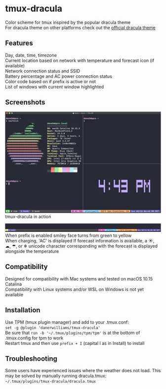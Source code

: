 # tmux-dracula
Color scheme for tmux inspired by the popular dracula theme  
For dracula theme on other platforms check out the <a href="https://draculatheme.com/" target="_blank">official dracula theme</a>  
  
## Features
Day, date, time, timezone  
Current location based on network with temperature and forecast icon (if available)  
Network connection status and SSID  
Battery percentage and AC power connection status  
Color code based on if prefix is active or not  
List of windows with current window highlighted  
  
## Screenshots
![Alt text](screenshots/tmux-dracula-screenshot.jpg?raw=true "Tmux Dracula")  
tmux-dracula in action  
  
![Alt text](screenshots/alt-tmux-dracula-screenshot.jpg?raw=true "Tmux Dracula")  
When prefix is enabled smiley face turns from green to yellow  
When charging, 'AC' is displayed
If forecast information is available, a ☀, ☁, ☂, or ❄ unicode character corresponding with the forecast is displayed alongside the temperature
  
## Compatibility
Designed for compatibility with Mac systems and tested on macOS 10.15 Catalina  
Compatibility with Linux systems and/or WSL on Windows is not yet available  
  
## Installation
Use TPM (tmux plugin manager) and add to your .tmux.conf:  
`set -g @plugin 'danerwilliams/tmux-dracula'`  
Be sure that `run -b '~/.tmux/plugins/tpm/tpm'` is at the bottom of .tmux.config for tpm to work  
Restart tmux and then use `prefix + I` (capital I as in Install) to install  
  
## Troubleshooting
Some users have experienced issues where the weather does not load. 
This may be solved by manually running dracula.tmux:  
`~/.tmux/plugins/tmux-dracula/dracula.tmux`  
